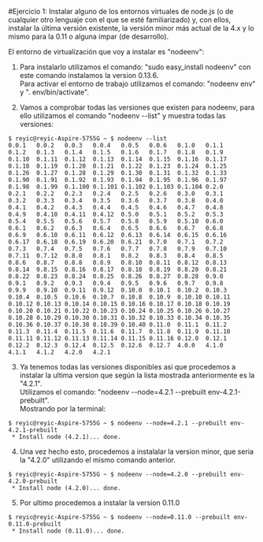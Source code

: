 #Ejercicio 1: Instalar alguno de los entornos virtuales de node.js (o de cualquier otro lenguaje con el que se esté familiarizado) y, con ellos, instalar la última versión existente, la versión minor más actual de la 4.x y lo mismo para la 0.11 o alguna impar (de desarrollo). 


El entorno de virtualización que voy a instalar es "nodeenv":

1. Para instalarlo utilizamos el comando: "sudo easy_install nodeenv" con este comando instalamos la version 0.13.6.    
Para activar el entorno de trabajo utilizamos el comando: "nodeenv env" y ". env/bin/activate".

2. Vamos a comprobar todas las versiones que existen para nodeenv, para ello utilizamos el comando "nodeenv --list" y muestra todas las versiones:  
```
$ reyic@reyic-Aspire-5755G ~ $ nodeenv --list
0.0.1	0.0.2	0.0.3	0.0.4	0.0.5	0.0.6	0.1.0	0.1.1
0.1.2	0.1.3	0.1.4	0.1.5	0.1.6	0.1.7	0.1.8	0.1.9
0.1.10	0.1.11	0.1.12	0.1.13	0.1.14	0.1.15	0.1.16	0.1.17
0.1.18	0.1.19	0.1.20	0.1.21	0.1.22	0.1.23	0.1.24	0.1.25
0.1.26	0.1.27	0.1.28	0.1.29	0.1.30	0.1.31	0.1.32	0.1.33
0.1.90	0.1.91	0.1.92	0.1.93	0.1.94	0.1.95	0.1.96	0.1.97
0.1.98	0.1.99	0.1.100	0.1.101	0.1.102	0.1.103	0.1.104	0.2.0
0.2.1	0.2.2	0.2.3	0.2.4	0.2.5	0.2.6	0.3.0	0.3.1
0.3.2	0.3.3	0.3.4	0.3.5	0.3.6	0.3.7	0.3.8	0.4.0
0.4.1	0.4.2	0.4.3	0.4.4	0.4.5	0.4.6	0.4.7	0.4.8
0.4.9	0.4.10	0.4.11	0.4.12	0.5.0	0.5.1	0.5.2	0.5.3
0.5.4	0.5.5	0.5.6	0.5.7	0.5.8	0.5.9	0.5.10	0.6.0
0.6.1	0.6.2	0.6.3	0.6.4	0.6.5	0.6.6	0.6.7	0.6.8
0.6.9	0.6.10	0.6.11	0.6.12	0.6.13	0.6.14	0.6.15	0.6.16
0.6.17	0.6.18	0.6.19	0.6.20	0.6.21	0.7.0	0.7.1	0.7.2
0.7.3	0.7.4	0.7.5	0.7.6	0.7.7	0.7.8	0.7.9	0.7.10
0.7.11	0.7.12	0.8.0	0.8.1	0.8.2	0.8.3	0.8.4	0.8.5
0.8.6	0.8.7	0.8.8	0.8.9	0.8.10	0.8.11	0.8.12	0.8.13
0.8.14	0.8.15	0.8.16	0.8.17	0.8.18	0.8.19	0.8.20	0.8.21
0.8.22	0.8.23	0.8.24	0.8.25	0.8.26	0.8.27	0.8.28	0.9.0
0.9.1	0.9.2	0.9.3	0.9.4	0.9.5	0.9.6	0.9.7	0.9.8
0.9.9	0.9.10	0.9.11	0.9.12	0.10.0	0.10.1	0.10.2	0.10.3
0.10.4	0.10.5	0.10.6	0.10.7	0.10.8	0.10.9	0.10.10	0.10.11
0.10.12	0.10.13	0.10.14	0.10.15	0.10.16	0.10.17	0.10.18	0.10.19
0.10.20	0.10.21	0.10.22	0.10.23	0.10.24	0.10.25	0.10.26	0.10.27
0.10.28	0.10.29	0.10.30	0.10.31	0.10.32	0.10.33	0.10.34	0.10.35
0.10.36	0.10.37	0.10.38	0.10.39	0.10.40	0.11.0	0.11.1	0.11.2
0.11.3	0.11.4	0.11.5	0.11.6	0.11.7	0.11.8	0.11.9	0.11.10
0.11.11	0.11.12	0.11.13	0.11.14	0.11.15	0.11.16	0.12.0	0.12.1
0.12.2	0.12.3	0.12.4	0.12.5	0.12.6	0.12.7	4.0.0	4.1.0
4.1.1	4.1.2	4.2.0	4.2.1
```  

3. Ya tenemos todas las versiones disponibles asi que procedemos a instalar la ultima version que según la lista mostrada anteriormente es la "4.2.1".  
Utilizamos el comando: "nodeenv --node=4.2.1 --prebuilt env-4.2.1-prebuilt".  
Mostrando por la terminal:  

```
$ reyic@reyic-Aspire-5755G ~ $ nodeenv --node=4.2.1 --prebuilt env-4.2.1-prebuilt
 * Install node (4.2.1)... done.
```

4. Una vez hecho esto, procedemos a instalalar la version minor, que seria la "4.2.0" utilizando el mismo comando anterior.  
```
$ reyic@reyic-Aspire-5755G ~ $ nodeenv --node=4.2.0 --prebuilt env-4.2.0-prebuilt
 * Install node (4.2.0)... done.
```
5. Por ultimo procedemos a instalar la version 0.11.0  

```
$ reyic@reyic-Aspire-5755G ~ $ nodeenv --node=0.11.0 --prebuilt env-0.11.0-prebuilt
 * Install node (0.11.0)... done.
```

